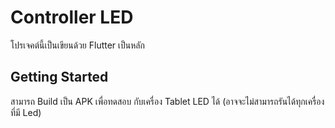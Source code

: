 # Controller LED

โปรเจคต์นี้เป็นเขียนด้วย Flutter เป็นหลัก

## Getting Started

สามารถ Build เป็น APK เพื่อทดสอบ กับเครื่อง Tablet LED ได้ (อาจจะไม่สามารถรันได้ทุกเครื่องที่มี Led)
